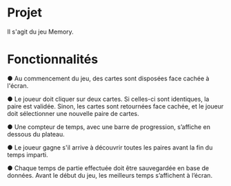 # Projet
Il s'agit du jeu Memory.
# Fonctionnalités

● Au commencement du jeu, des cartes sont disposées face cachée à l'écran.

● Le joueur doit cliquer sur deux cartes. Si celles-ci sont identiques, la paire est
validée. Sinon, les cartes sont retournées face cachée, et le joueur doit sélectionner
une nouvelle paire de cartes.

● Une compteur de temps, avec une barre de progression, s’affiche en dessous du
plateau.

● Le joueur gagne s'il arrive à découvrir toutes les paires avant la fin du temps imparti.

● Chaque temps de partie effectuée doit être sauvegardée en base de données.
Avant le début du jeu, les meilleurs temps s’affichent à l’écran.
